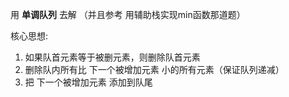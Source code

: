 用 **单调队列** 去解 （并且参考 用辅助栈实现min函数那道题）

核心思想:

1. 如果队首元素等于被删元素，则删除队首元素
2. 删除队内所有比 下一个被增加元素 小的所有元素（保证队列递减）
3. 把 下一个被增加元素 添加到队尾


